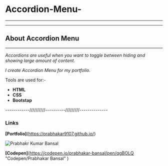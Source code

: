 # Accordion-Menu-

---
---

## __About Accordion Menu__
___

_Accordions are useful when you want to toggle between hiding and showing large amount of content._


_I create Accordion Menu for my portfolio._

Tools are used for:-
* __HTML__
* __CSS__
* __Bootstap__
  
------------//////////----------/////////--------------
### Links

**[Portfolio]**(https://prabhakar9107.github.io/)

 ![Prabhakr Kumar Bansal](https://res.cloudinary.com/djnxdb9dr/image/upload/v1547477658/41955085_2229675423936147_1220212264766799872_o.jpg/100/100)
 
 **[Codepen]**(https://codepen.io/prabhakar-bansal/pen/qgBOLQ "Codepen/Prabhakar Bansal" )
    

  






